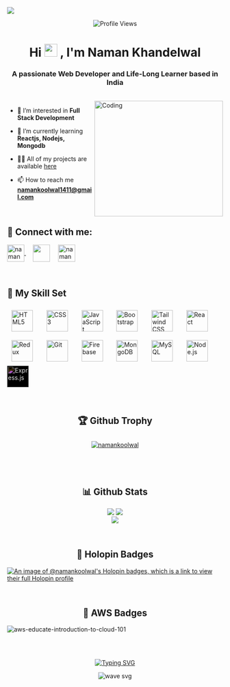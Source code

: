 <img align="center" src="https://user-images.githubusercontent.com/99413629/212354977-f1982553-e8c9-4fd8-8605-b06907901eec.gif">

<div align=center>     
      
![Profile Views](https://komarev.com/ghpvc/?username=namankoolwal&color=219ebc&style=flat)
</div>

<div align="center"> 
<h1> Hi <img src="https://user-images.githubusercontent.com/99413629/212355689-3911cc66-da6d-4432-abfb-864fdaf544c3.gif" width="30"> , I'm Naman Khandelwal </h1>
</div>

<h3 align="center">A passionate Web Developer and Life-Long Learner based in India</h3>
<br>

<img align="right" alt="Coding" height="270" width="300" src="https://user-images.githubusercontent.com/99413629/212356179-72d0d750-710a-4077-8c79-34b55d6eb954.gif">

- 👀 I’m interested in **Full Stack Development**

- 🌱 I’m currently learning **Reactjs, Nodejs, Mongodb**

- 👨‍💻 All of my projects are available [here](https://portfolio-namank.vercel.app/)

- 📫 How to reach me **namankoolwal1411@gmail.com**


<br>

<h2 align="left"> 💬 <b>Connect with me:</b></h2>
<p align="left">  
<a href="https://www.linkedin.com/in/naman-khandelwal-568971189/" target="_blank"><img align="center" src="https://raw.githubusercontent.com/rahuldkjain/github-profile-readme-generator/master/src/images/icons/Social/linked-in-alt.svg" alt="naman khandelwal" height="40" width="40" /> </a>
&nbsp; &nbsp;
<a href="https://www.instagram.com/naman_koolwal/" target="_blank"><img align="center" src="https://raw.githubusercontent.com/rahuldkjain/github-profile-readme-generator/master/src/images/icons/Social/instagram.svg" height="40" width="40" /></a>
&nbsp; &nbsp; 
<a href="https://twitter.com/NAMANKH31936926" target="blank"><img align="center" src="https://raw.githubusercontent.com/rahuldkjain/github-profile-readme-generator/master/src/images/icons/Social/twitter.svg" alt="naman khandelwal" height="40" width="40" /></a>
</p>
&nbsp; &nbsp; 
      
<h2 align="left"><b>🎇 My Skill Set</b></h2>
<div align="left">  
<a href="https://en.wikipedia.org/wiki/HTML5" target="_blank"><img style="margin: 10px" src="https://profilinator.rishav.dev/skills-assets/html5-original-wordmark.svg" alt="HTML5" height="50" /></a>  &nbsp; 
<a href="https://www.w3schools.com/css/" target="_blank"><img style="margin: 10px" src="https://profilinator.rishav.dev/skills-assets/css3-original-wordmark.svg" alt="CSS3" height="50" /></a> &nbsp;   
<a href="https://www.javascript.com/" target="_blank"><img style="margin: 10px" src="https://profilinator.rishav.dev/skills-assets/javascript-original.svg" alt="JavaScript" height="50" /></a> &nbsp;  
<a href="https://getbootstrap.com/docs/3.4/javascript/" target="_blank"><img style="margin: 10px" src="https://profilinator.rishav.dev/skills-assets/bootstrap-plain.svg" alt="Bootstrap" height="50" /></a>  &nbsp; 
<a href="https://www.tailwindcss.com/" target="_blank"><img style="margin: 10px" src="https://profilinator.rishav.dev/skills-assets/tailwindcss.svg" alt="Tailwind CSS" height="50" /></a> &nbsp;  
<a href="https://reactjs.org/" target="_blank"><img style="margin: 10px" src="https://profilinator.rishav.dev/skills-assets/react-original-wordmark.svg" alt="React" height="50" /></a> &nbsp;
<a href="https://redux.js.org/" target="_blank"><img style="margin: 10px" src="https://profilinator.rishav.dev/skills-assets/redux-original.svg" alt="Redux" height="50" /></a> &nbsp;   
<a href="https://github.com/" target="_blank"><img style="margin: 10px" src="https://profilinator.rishav.dev/skills-assets/git-scm-icon.svg" alt="Git" height="50" /></a> &nbsp;  
<a href="https://firebase.google.com/" target="_blank"><img style="margin: 10px" src="https://profilinator.rishav.dev/skills-assets/firebase.png" alt="Firebase" height="50" /></a> &nbsp; 
<a href="https://www.mongodb.com/" target="_blank"><img style="margin: 10px" src="https://profilinator.rishav.dev/skills-assets/mongodb-original-wordmark.svg" alt="MongoDB" height="50" /></a>  &nbsp;   
<a href="https://www.mysql.com/" target="_blank"><img style="margin: 10px" src="https://profilinator.rishav.dev/skills-assets/mysql-original-wordmark.svg" alt="MySQL" height="50" /></a> &nbsp; 
<a href="https://nodejs.org/" target="_blank"><img style="margin: 10px" src="https://profilinator.rishav.dev/skills-assets/nodejs-original-wordmark.svg" alt="Node.js" height="50" /></a> &nbsp;    
<a style="background-color:white;" href="https://expressjs.com/" target="_blank">
    <img style="background-color: white; filter: invert(1);" src="https://profilinator.rishav.dev/skills-assets/express-original-wordmark.svg" alt="Express.js" height="50" />
</a>   


</div>
<br/> </br> 

<h2 align="center"><b>🏆 Github Trophy</b></h2>
<p align="center"> <a href="https://github.com/ryo-ma/github-profile-trophy"><img src="https://github-profile-trophy.vercel.app/?username=namankoolwal&theme=onedark" style="margin: 10px" alt="namankoolwal" /></a> </p>
<br> <br>

<h2 align="center"><b>📊 Github Stats</b></h2>
<p align="center">
<img  src="https://github-readme-streak-stats.herokuapp.com/?user=namankoolwal&currStreakNum=2FD3EB&fire=pink&sideLabels=F00&theme=highcontrast&sideLabels=f77f00"/>
<img  src="https://github-readme-stats.vercel.app/api?username=namankoolwal&show_icons=true&locale=en&theme=highcontrast&sideLabels=F00"/><br>
<img  src="https://github-readme-stats.vercel.app/api/top-langs?username=namankoolwal&show_icons=true&locale=en&theme=highcontrast&langs_count=6&layout=compact"/>
</p>
<br>

<h2 align="center"><b>📛 Holopin Badges</b></h2>

[![An image of @namankoolwal's Holopin badges, which is a link to view their full Holopin profile](https://holopin.me/namankoolwal)](https://holopin.io/@namankoolwal)

<br>

<h2 align="center"><b>🎇 AWS Badges</b></h2>
<div align="left"> 
      
![aws-educate-introduction-to-cloud-101](https://github.com/namankoolwal/namankoolwal/assets/104143943/33e73087-0498-4356-b2a8-1bfe465dcc9c)

</div>

<h2 align="center"></h2>

<br>

<!--<img src="https://raw.githubusercontent.com/namankoolwal/namankoolwal/output/snake.svg" alt="Snake animation" />-->

<div align="center">

[![Typing SVG](https://readme-typing-svg.herokuapp.com?font=arial&size=30&color=CBC0D3&background=1982C400&center=true&lines=%E2%9A%A1%EF%B8%8FStay+awesome!%E2%9A%A1%EF%B8%8F;%E2%9D%A4%EF%B8%8F+Have+a+nice+day+%E2%9D%A4%EF%B8%8F)](https://git.io/typing-svg)

</div>

<p align="center"> <img src="https://user-images.githubusercontent.com/99413629/212357396-fe1a483f-6269-43ea-bfe9-06099f7c0c87.svg" alt="wave svg" />
</p>

